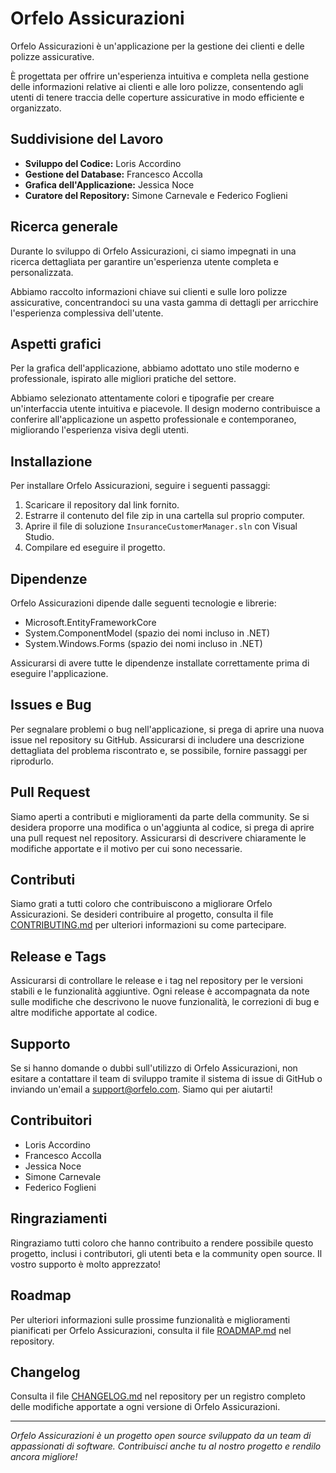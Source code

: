 # Orfelo Assicurazioni
Orfelo Assicurazioni è un'applicazione per la gestione dei clienti e delle polizze assicurative. 

È progettata per offrire un'esperienza intuitiva e completa nella gestione delle informazioni relative ai clienti e alle loro polizze, consentendo agli utenti di tenere traccia delle coperture assicurative in modo efficiente e organizzato.

## Suddivisione del Lavoro
- **Sviluppo del Codice:** Loris Accordino
- **Gestione del Database:** Francesco Accolla
- **Grafica dell'Applicazione:** Jessica Noce
- **Curatore del Repository:** Simone Carnevale e Federico Foglieni

## Ricerca generale
Durante lo sviluppo di Orfelo Assicurazioni, ci siamo impegnati in una ricerca dettagliata per garantire un'esperienza utente completa e personalizzata. 

Abbiamo raccolto informazioni chiave sui clienti e sulle loro polizze assicurative, concentrandoci su una vasta gamma di dettagli per arricchire l'esperienza complessiva dell'utente.

## Aspetti grafici
Per la grafica dell'applicazione, abbiamo adottato uno stile moderno e professionale, ispirato alle migliori pratiche del settore. 

Abbiamo selezionato attentamente colori e tipografie per creare un'interfaccia utente intuitiva e piacevole. 
Il design moderno contribuisce a conferire all'applicazione un aspetto professionale e contemporaneo, migliorando l'esperienza visiva degli utenti.

## Installazione
Per installare Orfelo Assicurazioni, seguire i seguenti passaggi:

1. Scaricare il repository dal link fornito.
2. Estrarre il contenuto del file zip in una cartella sul proprio computer.
3. Aprire il file di soluzione ```InsuranceCustomerManager.sln``` con Visual Studio.
4. Compilare ed eseguire il progetto.

## Dipendenze
Orfelo Assicurazioni dipende dalle seguenti tecnologie e librerie:

- Microsoft.EntityFrameworkCore
- System.ComponentModel (spazio dei nomi incluso in .NET)
- System.Windows.Forms (spazio dei nomi incluso in .NET)

Assicurarsi di avere tutte le dipendenze installate correttamente prima di eseguire l'applicazione.

## Issues e Bug
Per segnalare problemi o bug nell'applicazione, si prega di aprire una nuova issue nel repository su GitHub. 
Assicurarsi di includere una descrizione dettagliata del problema riscontrato e, se possibile, fornire passaggi per riprodurlo.

## Pull Request
Siamo aperti a contributi e miglioramenti da parte della community. 
Se si desidera proporre una modifica o un'aggiunta al codice, si prega di aprire una pull request nel repository. 
Assicurarsi di descrivere chiaramente le modifiche apportate e il motivo per cui sono necessarie.

## Contributi
Siamo grati a tutti coloro che contribuiscono a migliorare Orfelo Assicurazioni. 
Se desideri contribuire al progetto, consulta il file [CONTRIBUTING.md](CONTRIBUTING.md) per ulteriori informazioni su come partecipare.

## Release e Tags
Assicurarsi di controllare le release e i tag nel repository per le versioni stabili e le funzionalità aggiuntive. 
Ogni release è accompagnata da note sulle modifiche che descrivono le nuove funzionalità, le correzioni di bug e altre modifiche apportate al codice.

## Supporto
Se si hanno domande o dubbi sull'utilizzo di Orfelo Assicurazioni, non esitare a contattare il team di sviluppo tramite il sistema di issue di GitHub o inviando un'email a support@orfelo.com. 
Siamo qui per aiutarti!

## Contribuitori
- Loris Accordino
- Francesco Accolla
- Jessica Noce
- Simone Carnevale
- Federico Foglieni

## Ringraziamenti
Ringraziamo tutti coloro che hanno contribuito a rendere possibile questo progetto, inclusi i contributori, gli utenti beta e la community open source. 
Il vostro supporto è molto apprezzato!

## Roadmap
Per ulteriori informazioni sulle prossime funzionalità e miglioramenti pianificati per Orfelo Assicurazioni, consulta il file [ROADMAP.md](ROADMAP.md) nel repository.

## Changelog
Consulta il file [CHANGELOG.md](CHANGELOG.md) nel repository per un registro completo delle modifiche apportate a ogni versione di Orfelo Assicurazioni.

---

*Orfelo Assicurazioni è un progetto open source sviluppato da un team di appassionati di software. 
Contribuisci anche tu al nostro progetto e rendilo ancora migliore!*